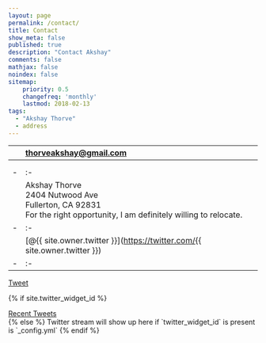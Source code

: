 ```yaml
---
layout: page
permalink: /contact/
title: Contact
show_meta: false
published: true
description: "Contact Akshay"
comments: false
mathjax: false
noindex: false
sitemap:
    priority: 0.5
    changefreq: 'monthly'
    lastmod: 2018-02-13
tags:
  - "Akshay Thorve"
  - address
---
```


| <i class="fa fa-paper-plane">  | thorveakshay@gmail.com |
| - | :- |
| <i class="fa fa-linkedin">  | <script src="//platform.linkedin.com/in.js" type="text/javascript"></script>
<script type="IN/MemberProfile" data-id="https://www.linkedin.com/in/akshaythorve" data-format="hover" data-related="false" data-text="Akshay Thorve"></script> |
| - | :- |  
| <i class="fa fa-envelope"></i> | Akshay Thorve<br>2404 Nutwood Ave<br>Fullerton, CA 92831 <br> For the right opportunity, I am definitely willing to relocate. <i class="fa fa-plane"> </i> |
| - | :- |
| <i class="fa fa-twitter"></i> | [@{{ site.owner.twitter }}](https://twitter.com/{{ site.owner.twitter }})  |
| - | :- |


<a href="https://twitter.com/share" class="twitter-share-button" data-via="{{ site.owner.twitter }}" data-size="small" data-dnt="true">Tweet</a> <a href="javascript:window.print()" class="social-icons" title="Printer friendly format"><i class="fa fa-print"></i></a>

<script>!function(d,s,id){var js,fjs=d.getElementsByTagName(s)[0],p=/^http:/.test(d.location)?'http':'https';if(!d.getElementById(id)){js=d.createElement(s);js.id=id;js.src=p+'://platform.twitter.com/widgets.js';fjs.parentNode.insertBefore(js,fjs);}}(document, 'script', 'twitter-wjs');</script>

{% if site.twitter_widget_id %}
<div class="text-tweets">
<div class="tweets">
<a class="twitter-timeline"
  data-dnt="true"
  width="600"
  height="250"
  href="https://twitter.com/{{ site.owner.twitter }}"
  data-widget-id="{{ site.twitter_widget_id }}"
  data-tweet-limit="2"
  data-chrome="noheader nofooter noborders noscrollbar transparent">
  Recent Tweets</a>
 </div>
<script>
    !function(d,s,id){var js,fjs=d.getElementsByTagName(s)[0],p=/^http:/.test(d.location)?'http':'https';if(!d.getElementById(id)){js=d.createElement(s);js.id=id;js.src=p+"://platform.twitter.com/widgets.js";fjs.parentNode.insertBefore(js,fjs);}}(document,"script","twitter-wjs");
</script>
</div>
{% else %}
Twitter stream will show up here if `twitter_widget_id` is present is `_config.yml`
{% endif %}
